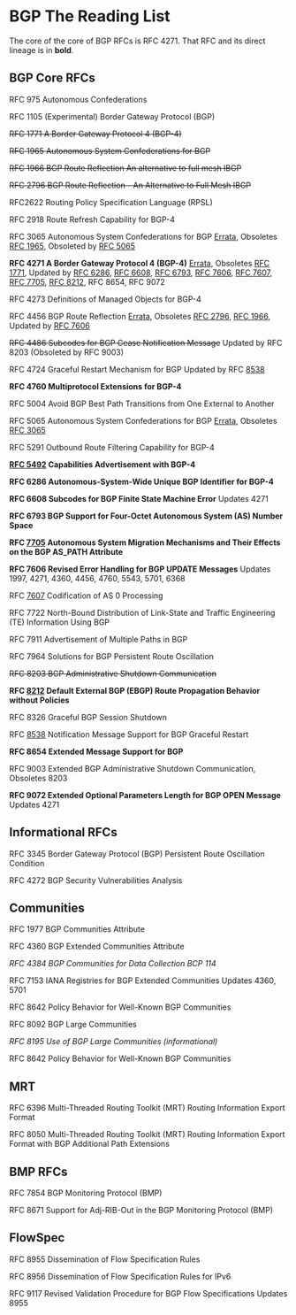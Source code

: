 # BGP The Reading List

The core of the core of BGP RFCs is RFC 4271. That RFC and its direct lineage is in **bold**.

## BGP Core RFCs

RFC 975 Autonomous Confederations

RFC 1105 (Experimental) Border Gateway Protocol (BGP)

~~RFC 1771 A Border Gateway Protocol 4 (BGP-4)~~

~~RFC 1965 Autonomous System Confederations for BGP~~

~~RFC 1966 BGP Route Reflection An alternative to full mesh IBGP~~

~~RFC 2796 BGP Route Reflection - An Alternative to Full Mesh IBGP~~

RFC2622 Routing Policy Specification Language (RPSL)

RFC 2918 Route Refresh Capability for BGP-4

RFC 3065 Autonomous System Confederations for BGP [Errata](http://www.rfc-editor.org/errata/rfc3065), Obsoletes [RFC 1965](http://www.rfc-editor.org/info/rfc1965), Obsoleted by [RFC 5065](http://www.rfc-editor.org/info/rfc5065)

**RFC 4271 A Border Gateway Protocol 4 (BGP-4)** [Errata](http://www.rfc-editor.org/errata/rfc4271), Obsoletes [RFC 1771](http://www.rfc-editor.org/info/rfc1771), Updated by [RFC 6286](http://www.rfc-editor.org/info/rfc6286), [RFC 6608](http://www.rfc-editor.org/info/rfc6608), [RFC 6793](http://www.rfc-editor.org/info/rfc6793), [RFC 7606](http://www.rfc-editor.org/info/rfc7606), [RFC 7607](http://www.rfc-editor.org/info/rfc7607), [RFC 7705](http://www.rfc-editor.org/info/rfc7705), [RFC 8212](http://www.rfc-editor.org/info/rfc8212), RFC 8654, RFC 9072

RFC 4273 Definitions of Managed Objects for BGP-4

RFC 4456 BGP Route Reflection [Errata](http://www.rfc-editor.org/errata/rfc4456), Obsoletes [RFC 2796](http://www.rfc-editor.org/info/rfc2796), [RFC 1966](http://www.rfc-editor.org/info/rfc1966), Updated by [RFC 7606](http://www.rfc-editor.org/info/rfc7606)

~~RFC 4486 Subcodes for BGP Cease Notification Message~~ Updated by RFC 8203 (Obsoleted by RFC 9003)

RFC 4724 Graceful Restart Mechanism for BGP Updated by RFC [8538](https://tools.ietf.org/html/rfc8538) 

**RFC 4760 Multiprotocol Extensions for BGP-4**

RFC 5004 Avoid BGP Best Path Transitions from One External to Another

RFC 5065 Autonomous System Confederations for BGP [Errata](http://www.rfc-editor.org/errata/rfc5065), Obsoletes [RFC 3065](http://www.rfc-editor.org/info/rfc3065)

RFC 5291 Outbound Route Filtering Capability for BGP-4

**[RFC 5492](https://www.rfc-editor.org/rfc/rfc5492.txt) Capabilities Advertisement with BGP-4**

**RFC 6286 Autonomous-System-Wide Unique BGP Identifier for BGP-4**

**RFC 6608 Subcodes for BGP Finite State Machine Error** Updates 4271

**RFC 6793 BGP Support for Four-Octet Autonomous System (AS) Number Space**

**RFC [7705](https://tools.ietf.org/html/rfc7705) Autonomous System Migration Mechanisms and Their Effects on the BGP AS_PATH Attribute**

**RFC 7606 Revised Error Handling for BGP UPDATE Messages** Updates 1997, 4271, 4360, 4456, 4760, 5543, 5701, 6368

RFC [7607](https://tools.ietf.org/html/rfc7607) Codification of AS 0 Processing

RFC 7722 North-Bound Distribution of Link-State and Traffic Engineering (TE) Information Using BGP

RFC 7911 Advertisement of Multiple Paths in BGP

RFC 7964 Solutions for BGP Persistent Route Oscillation

~~RFC 8203 BGP Administrative Shutdown Communication~~

**RFC [8212](https://tools.ietf.org/html/rfc8212) Default External BGP (EBGP) Route Propagation Behavior without Policies**

RFC 8326 Graceful BGP Session Shutdown

RFC [8538](https://tools.ietf.org/html/rfc8538) Notification Message Support for BGP Graceful Restart

**RFC 8654 Extended Message Support for BGP**

RFC 9003 Extended BGP Administrative Shutdown Communication, Obsoletes 8203

**RFC 9072 Extended Optional Parameters Length for BGP OPEN Message** Updates 4271



## Informational RFCs

RFC 3345 Border Gateway Protocol (BGP) Persistent Route Oscillation Condition

RFC 4272 BGP Security Vulnerabilities Analysis



## Communities

RFC 1977 BGP Communities Attribute

RFC 4360 BGP Extended Communities Attribute

*RFC 4384 BGP Communities for Data Collection BCP 114*

RFC 7153 IANA Registries for BGP Extended Communities Updates 4360, 5701

RFC 8642 Policy Behavior for Well-Known BGP Communities

RFC 8092 BGP Large Communities

*RFC 8195 Use of BGP Large Communities (informational)*

RFC 8642 Policy Behavior for Well-Known BGP Communities



## MRT

RFC 6396 Multi-Threaded Routing Toolkit (MRT) Routing Information Export Format

RFC 8050  Multi-Threaded Routing Toolkit (MRT) Routing Information Export Format with BGP Additional Path Extensions



## BMP RFCs

RFC 7854 BGP Monitoring Protocol (BMP)

RFC 8671 Support for Adj-RIB-Out in the BGP Monitoring Protocol (BMP)



## FlowSpec

RFC 8955 Dissemination of Flow Specification Rules

RFC 8956 Dissemination of Flow Specification Rules for IPv6

RFC 9117 Revised Validation Procedure for BGP Flow Specifications Updates 8955

